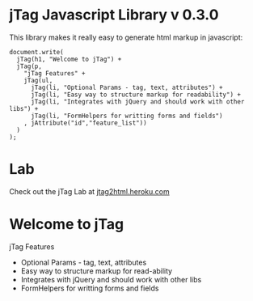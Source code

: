 # jTag Javascript Library v 0.3.0

This library makes it really easy to generate html markup in javascript:

    document.write(
      jTag(h1, "Welcome to jTag") +
      jTag(p, 
        "jTag Features" +
        jTag(ul,
          jTag(li, "Optional Params - tag, text, attributes") +
          jTag(li, "Easy way to structure markup for readability") +
          jTag(li, "Integrates with jQuery and should work with other libs") +
          jTag(li, "FormHelpers for writting forms and fields")
        , jAttribute("id","feature_list"))
      )
    );
    
# Lab

Check out the jTag Lab at [jtag2html.heroku.com](http://jtag2html.heroku.com)


# Welcome to jTag

jTag Features

* Optional Params - tag, text, attributes
* Easy way to structure markup for read-ability
* Integrates with jQuery and should work with other libs
* FormHelpers for writting forms and fields


